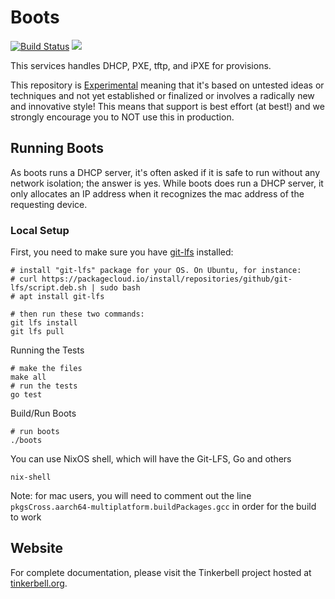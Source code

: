 # Boots

[![Build Status](https://github.com/tinkerbell/boots/workflows/For%20each%20commit%20and%20PR/badge.svg)](https://github.com/tinkerbell/boots/actions?query=workflow%3A%22For+each+commit+and+PR%22+branch%3Amaster)
![](https://img.shields.io/badge/Stability-Experimental-red.svg)

This services handles DHCP, PXE, tftp, and iPXE for provisions.

This repository is [Experimental](https://github.com/packethost/standards/blob/master/experimental-statement.md) meaning that it's based on untested ideas or techniques and not yet established or finalized or involves a radically new and innovative style!
This means that support is best effort (at best!) and we strongly encourage you to NOT use this in production.

## Running Boots

As boots runs a DHCP server, it's often asked if it is safe to run without any network isolation; the answer is yes. While boots does run a DHCP server, it only allocates an IP address when it recognizes the mac address of the requesting device.

### Local Setup

First, you need to make sure you have [git-lfs](https://github.com/git-lfs/git-lfs/wiki/Installation) installed:

```
# install "git-lfs" package for your OS. On Ubuntu, for instance:
# curl https://packagecloud.io/install/repositories/github/git-lfs/script.deb.sh | sudo bash
# apt install git-lfs

# then run these two commands:
git lfs install
git lfs pull
```

Running the Tests

```
# make the files
make all
# run the tests
go test
```

Build/Run Boots

```
# run boots
./boots
```

You can use NixOS shell, which will have the Git-LFS, Go and others

`nix-shell`

Note: for mac users, you will need to comment out the line `pkgsCross.aarch64-multiplatform.buildPackages.gcc` in order for the build to work

## Website

For complete documentation, please visit the Tinkerbell project hosted at [tinkerbell.org](https://tinkerbell.org).
